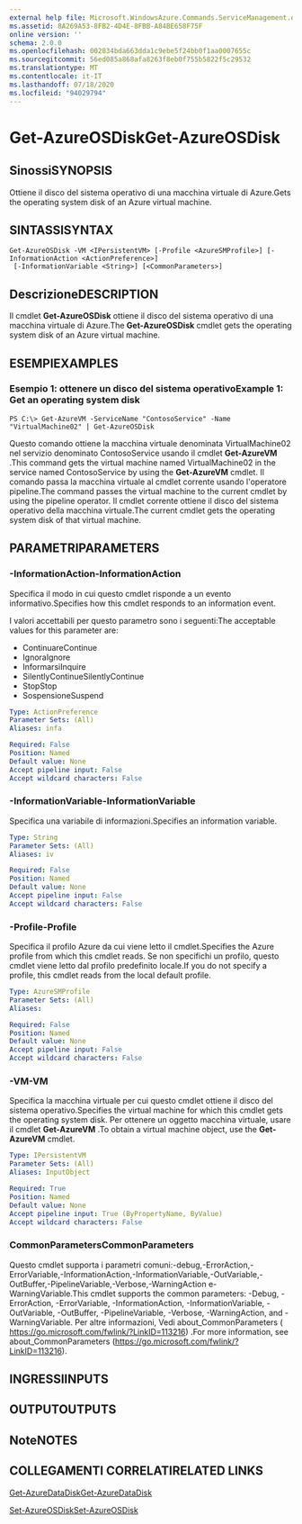 ```yaml
---
external help file: Microsoft.WindowsAzure.Commands.ServiceManagement.dll-Help.xml
ms.assetid: 8A269A53-8FB2-4D4E-8FBB-A84BE658F75F
online version: ''
schema: 2.0.0
ms.openlocfilehash: 002834bda663dda1c9ebe5f24bb0f1aa0007655c
ms.sourcegitcommit: 56ed085a868afa8263f8eb0f755b5822f5c29532
ms.translationtype: MT
ms.contentlocale: it-IT
ms.lasthandoff: 07/18/2020
ms.locfileid: "94029794"
---
```

# <span data-ttu-id="69e00-101">Get-AzureOSDisk</span><span class="sxs-lookup"><span data-stu-id="69e00-101">Get-AzureOSDisk</span></span>

## <span data-ttu-id="69e00-102">Sinossi</span><span class="sxs-lookup"><span data-stu-id="69e00-102">SYNOPSIS</span></span>
<span data-ttu-id="69e00-103">Ottiene il disco del sistema operativo di una macchina virtuale di Azure.</span><span class="sxs-lookup"><span data-stu-id="69e00-103">Gets the operating system disk of an Azure virtual machine.</span></span>

## <span data-ttu-id="69e00-104">SINTASSI</span><span class="sxs-lookup"><span data-stu-id="69e00-104">SYNTAX</span></span>

```
Get-AzureOSDisk -VM <IPersistentVM> [-Profile <AzureSMProfile>] [-InformationAction <ActionPreference>]
 [-InformationVariable <String>] [<CommonParameters>]
```

## <span data-ttu-id="69e00-105">Descrizione</span><span class="sxs-lookup"><span data-stu-id="69e00-105">DESCRIPTION</span></span>
<span data-ttu-id="69e00-106">Il cmdlet **Get-AzureOSDisk** ottiene il disco del sistema operativo di una macchina virtuale di Azure.</span><span class="sxs-lookup"><span data-stu-id="69e00-106">The **Get-AzureOSDisk** cmdlet gets the operating system disk of an Azure virtual machine.</span></span>

## <span data-ttu-id="69e00-107">ESEMPI</span><span class="sxs-lookup"><span data-stu-id="69e00-107">EXAMPLES</span></span>

### <span data-ttu-id="69e00-108">Esempio 1: ottenere un disco del sistema operativo</span><span class="sxs-lookup"><span data-stu-id="69e00-108">Example 1: Get an operating system disk</span></span>
```
PS C:\> Get-AzureVM -ServiceName "ContosoService" -Name "VirtualMachine02" | Get-AzureOSDisk
```

<span data-ttu-id="69e00-109">Questo comando ottiene la macchina virtuale denominata VirtualMachine02 nel servizio denominato ContosoService usando il cmdlet **Get-AzureVM** .</span><span class="sxs-lookup"><span data-stu-id="69e00-109">This command gets the virtual machine named VirtualMachine02 in the service named ContosoService by using the **Get-AzureVM** cmdlet.</span></span>
<span data-ttu-id="69e00-110">Il comando passa la macchina virtuale al cmdlet corrente usando l'operatore pipeline.</span><span class="sxs-lookup"><span data-stu-id="69e00-110">The command passes the virtual machine to the current cmdlet by using the pipeline operator.</span></span>
<span data-ttu-id="69e00-111">Il cmdlet corrente ottiene il disco del sistema operativo della macchina virtuale.</span><span class="sxs-lookup"><span data-stu-id="69e00-111">The current cmdlet gets the operating system disk of that virtual machine.</span></span>

## <span data-ttu-id="69e00-112">PARAMETRI</span><span class="sxs-lookup"><span data-stu-id="69e00-112">PARAMETERS</span></span>

### <span data-ttu-id="69e00-113">-InformationAction</span><span class="sxs-lookup"><span data-stu-id="69e00-113">-InformationAction</span></span>
<span data-ttu-id="69e00-114">Specifica il modo in cui questo cmdlet risponde a un evento informativo.</span><span class="sxs-lookup"><span data-stu-id="69e00-114">Specifies how this cmdlet responds to an information event.</span></span>

<span data-ttu-id="69e00-115">I valori accettabili per questo parametro sono i seguenti:</span><span class="sxs-lookup"><span data-stu-id="69e00-115">The acceptable values for this parameter are:</span></span>

- <span data-ttu-id="69e00-116">Continuare</span><span class="sxs-lookup"><span data-stu-id="69e00-116">Continue</span></span>
- <span data-ttu-id="69e00-117">Ignora</span><span class="sxs-lookup"><span data-stu-id="69e00-117">Ignore</span></span>
- <span data-ttu-id="69e00-118">Informarsi</span><span class="sxs-lookup"><span data-stu-id="69e00-118">Inquire</span></span>
- <span data-ttu-id="69e00-119">SilentlyContinue</span><span class="sxs-lookup"><span data-stu-id="69e00-119">SilentlyContinue</span></span>
- <span data-ttu-id="69e00-120">Stop</span><span class="sxs-lookup"><span data-stu-id="69e00-120">Stop</span></span>
- <span data-ttu-id="69e00-121">Sospensione</span><span class="sxs-lookup"><span data-stu-id="69e00-121">Suspend</span></span>

```yaml
Type: ActionPreference
Parameter Sets: (All)
Aliases: infa

Required: False
Position: Named
Default value: None
Accept pipeline input: False
Accept wildcard characters: False
```

### <span data-ttu-id="69e00-122">-InformationVariable</span><span class="sxs-lookup"><span data-stu-id="69e00-122">-InformationVariable</span></span>
<span data-ttu-id="69e00-123">Specifica una variabile di informazioni.</span><span class="sxs-lookup"><span data-stu-id="69e00-123">Specifies an information variable.</span></span>

```yaml
Type: String
Parameter Sets: (All)
Aliases: iv

Required: False
Position: Named
Default value: None
Accept pipeline input: False
Accept wildcard characters: False
```

### <span data-ttu-id="69e00-124">-Profile</span><span class="sxs-lookup"><span data-stu-id="69e00-124">-Profile</span></span>
<span data-ttu-id="69e00-125">Specifica il profilo Azure da cui viene letto il cmdlet.</span><span class="sxs-lookup"><span data-stu-id="69e00-125">Specifies the Azure profile from which this cmdlet reads.</span></span>
<span data-ttu-id="69e00-126">Se non specifichi un profilo, questo cmdlet viene letto dal profilo predefinito locale.</span><span class="sxs-lookup"><span data-stu-id="69e00-126">If you do not specify a profile, this cmdlet reads from the local default profile.</span></span>

```yaml
Type: AzureSMProfile
Parameter Sets: (All)
Aliases: 

Required: False
Position: Named
Default value: None
Accept pipeline input: False
Accept wildcard characters: False
```

### <span data-ttu-id="69e00-127">-VM</span><span class="sxs-lookup"><span data-stu-id="69e00-127">-VM</span></span>
<span data-ttu-id="69e00-128">Specifica la macchina virtuale per cui questo cmdlet ottiene il disco del sistema operativo.</span><span class="sxs-lookup"><span data-stu-id="69e00-128">Specifies the virtual machine for which this cmdlet gets the operating system disk.</span></span>
<span data-ttu-id="69e00-129">Per ottenere un oggetto macchina virtuale, usare il cmdlet **Get-AzureVM** .</span><span class="sxs-lookup"><span data-stu-id="69e00-129">To obtain a virtual machine object, use the **Get-AzureVM** cmdlet.</span></span>

```yaml
Type: IPersistentVM
Parameter Sets: (All)
Aliases: InputObject

Required: True
Position: Named
Default value: None
Accept pipeline input: True (ByPropertyName, ByValue)
Accept wildcard characters: False
```

### <span data-ttu-id="69e00-130">CommonParameters</span><span class="sxs-lookup"><span data-stu-id="69e00-130">CommonParameters</span></span>
<span data-ttu-id="69e00-131">Questo cmdlet supporta i parametri comuni:-debug,-ErrorAction,-ErrorVariable,-InformationAction,-InformationVariable,-OutVariable,-OutBuffer,-PipelineVariable,-Verbose,-WarningAction e-WarningVariable.</span><span class="sxs-lookup"><span data-stu-id="69e00-131">This cmdlet supports the common parameters: -Debug, -ErrorAction, -ErrorVariable, -InformationAction, -InformationVariable, -OutVariable, -OutBuffer, -PipelineVariable, -Verbose, -WarningAction, and -WarningVariable.</span></span> <span data-ttu-id="69e00-132">Per altre informazioni, Vedi about_CommonParameters ( https://go.microsoft.com/fwlink/?LinkID=113216) .</span><span class="sxs-lookup"><span data-stu-id="69e00-132">For more information, see about_CommonParameters (https://go.microsoft.com/fwlink/?LinkID=113216).</span></span>

## <span data-ttu-id="69e00-133">INGRESSI</span><span class="sxs-lookup"><span data-stu-id="69e00-133">INPUTS</span></span>

## <span data-ttu-id="69e00-134">OUTPUT</span><span class="sxs-lookup"><span data-stu-id="69e00-134">OUTPUTS</span></span>

## <span data-ttu-id="69e00-135">Note</span><span class="sxs-lookup"><span data-stu-id="69e00-135">NOTES</span></span>

## <span data-ttu-id="69e00-136">COLLEGAMENTI CORRELATI</span><span class="sxs-lookup"><span data-stu-id="69e00-136">RELATED LINKS</span></span>

[<span data-ttu-id="69e00-137">Get-AzureDataDisk</span><span class="sxs-lookup"><span data-stu-id="69e00-137">Get-AzureDataDisk</span></span>](./Get-AzureDataDisk.md)

[<span data-ttu-id="69e00-138">Set-AzureOSDisk</span><span class="sxs-lookup"><span data-stu-id="69e00-138">Set-AzureOSDisk</span></span>](./Set-AzureOSDisk.md)


